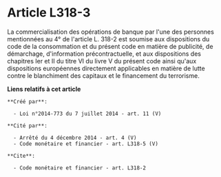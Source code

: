 # Article L318-3

La commercialisation des opérations de banque par l'une des personnes mentionnées au 4° de l'article L. 318-2 est soumise aux
dispositions du code de la consommation et du présent code en matière de publicité, de démarchage, d'information
précontractuelle, et aux dispositions des chapitres Ier et II du titre VI du livre V du présent code ainsi qu'aux
dispositions européennes directement applicables en matière de lutte contre le blanchiment des capitaux et le financement du
terrorisme.

**Liens relatifs à cet article**

	**Créé par**:

	  - Loi n°2014-773 du 7 juillet 2014 - art. 11 (V)

	**Cité par**:

	  - Arrêté du 4 décembre 2014 - art. 4 (V)
	  - Code monétaire et financier - art. L318-5 (V)

	**Cite**:

	  - Code monétaire et financier - art. L318-2
